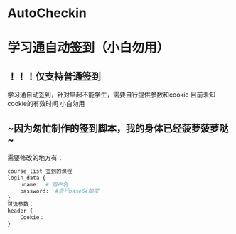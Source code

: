 # AutoCheckin
# 学习通自动签到（小白勿用）

## ！！！仅支持普通签到
学习通自动签到，针对早起不能学生，需要自行提供参数和cookie
目前未知cookie的有效时间
小白勿用

~因为匆忙制作的签到脚本，我的身体已经菠萝菠萝哒~
---
需要修改的地方有：
``` python
course_list 签到的课程
login_data {
    uname:  # 用户名
    password:  #自行base64加密
}
可选参数：
header {
    Cookie：
}

```